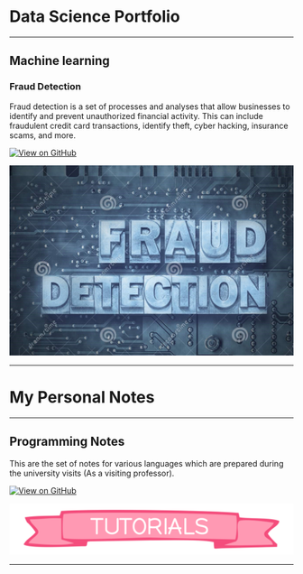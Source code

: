 # Data Science Portfolio
---
## Machine learning

### Fraud Detection

Fraud detection is a set of processes and analyses that allow businesses to identify and prevent unauthorized financial activity. This can include fraudulent credit card transactions, identify theft, cyber hacking, insurance scams, and more.

[![View on GitHub](https://img.shields.io/badge/GitHub-View_on_GitHub-blue?logo=GitHub)]([https://github.com/ganeshbabunn/fraud_detection])

<center><img src="assets/img/fraud_detection1.jpg"/></center>

---

# My Personal Notes
---
## Programming Notes
This are the set of notes for various languages which are prepared during the university visits (As a visiting professor).

[![View on GitHub](https://img.shields.io/badge/GitHub-View_on_GitHub-blue?logo=GitHub)]([https://github.com/ganeshbabuNN/MyNotes])

<center><img src="assets/img/Tutorials1.png"/></center>

---
